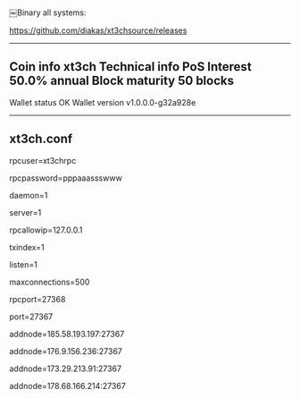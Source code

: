 
￼Binary all systems:

https://github.com/diakas/xt3chsource/releases

------------------------------------------------------------------------------------------------------
Coin info xt3ch
Technical info
PoS Interest   50.0% annual
Block maturity   50 blocks
------------------------------------------------------------------------------------------------------
Wallet status   OK
Wallet version   v1.0.0.0-g32a928e

------------------------------------------------------------------------------------------------------
xt3ch.conf
---------

rpcuser=xt3chrpc

rpcpassword=pppaaassswww

daemon=1

server=1

rpcallowip=127.0.0.1

txindex=1

listen=1

maxconnections=500

rpcport=27368

port=27367

addnode=185.58.193.197:27367

addnode=176.9.156.236:27367

addnode=173.29.213.91:27367

addnode=178.68.166.214:27367
